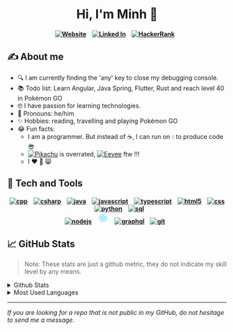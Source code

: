 <h1 align="center"> Hi, I'm Minh 👋</h1>

<h4 align="center">
<a href="https://minhvo-dev.github.io" target="_blank"><img alt="Website" width="26px" src="https://img.icons8.com/fluent/48/000000/domain.png"/></a> &nbsp;&nbsp;
<a href="https://www.linkedin.com/in/tue-minh-dinh-vo/" target="_blank"><img alt="Linked In" width="26px" src="https://img.icons8.com/color/48/000000/linkedin.png"/></a> &nbsp;&nbsp;
<a href="https://www.hackerrank.com/tue_minh" target="_blank"><img alt="HackerRank" width="26px" src="https://hrcdn.net/community-frontend/assets/favicon-ddc852f75a.png"/></a> &nbsp;&nbsp;
<!--
<a href="https://twitter.com/minhvo_dev" target="_blank"><img alt="Twitter" width="26px" src="https://img.icons8.com/fluent/48/000000/twitter.png"/></a> &nbsp;&nbsp;
<a href="https://www.facebook.com/tueminhdinhvo/" target="_blank"><img alt="Facebook" width="26px" src="https://img.icons8.com/fluent/48/000000/facebook-new.png"/></a> 
-->
</h4>   

<h2> ✍ About me </h2>   

- 🔍 I am currently finding the 'any' key to close my debugging console.
- 📚 Todo list: Learn Angular, Java Spring, Flutter, Rust and reach level 40 in Pokémon GO 
- 🤓 I have passion for learning technologies.
- 💬 Pronouns: he/him
- ✨ Hobbies: reading, travelling and playing Pokémon GO 
- 😂 Fun facts:
    - I am a programmer. But instead of ☕, I can run on 💧 to produce code 😎   
    - <a href="https://bulbapedia.bulbagarden.net/wiki/Pikachu_(Pok%C3%A9mon)" target="_blank"><img alt="Pikachu" width="26px" src="https://img.icons8.com/color/344/pikachu-pokemon.png"></a> is overrated, <a href="https://bulbapedia.bulbagarden.net/wiki/Eevee_(Pok%C3%A9mon)" target="_blank"><img alt="Eevee" width="26px" src="https://img.icons8.com/color/344/eevee.png"></a> ftw !!!
    - I ❤ 🐶 😸

<h2> 🔧 Tech and Tools </h2>   

<h4 align="center">   
<a href="https://en.wikipedia.org/wiki/C%2B%2B" target="_blank"><img alt="cpp" width="26px" src="https://img.icons8.com/color/48/000000/c-plus-plus-logo.png" /></a> &nbsp;&nbsp;
<a href="https://en.wikipedia.org/wiki/C_Sharp_(programming_language)" target="_blank"><img alt="csharp" width="26px" src="https://img.icons8.com/color/48/000000/c-sharp-logo.png" /></a> &nbsp;&nbsp;
<a href="https://en.wikipedia.org/wiki/Java_(programming_language)" target="_blank"><img alt="java" width="26px" src="https://img.icons8.com/color/48/000000/java-coffee-cup-logo.png" /></a> &nbsp;&nbsp;
<a href="https://en.wikipedia.org/wiki/JavaScript" target="_blank"><img alt="javascript" width="26px" src="https://img.icons8.com/color/48/000000/javascript.png" /></a> &nbsp;&nbsp;
<a href="https://en.wikipedia.org/wiki/TypeScript" target="_blank"><img alt="typescript" width="26px" src="https://img.icons8.com/color/48/000000/typescript.png" /></a> &nbsp;&nbsp; 
<a href="https://en.wikipedia.org/wiki/HTML5" target="_blank"><img alt="html5" width="26px" src="https://img.icons8.com/color/48/000000/html-5.png" /></a> &nbsp;&nbsp;
<a href="https://en.wikipedia.org/wiki/Cascading_Style_Sheets" target="_blank"><img alt="css" width="26px" src="https://img.icons8.com/color/48/000000/css3.png" /></a> &nbsp;&nbsp; 
<a href="https://en.wikipedia.org/wiki/Python_(programming_language)" target="_blank"><img alt="python" width="26px" src="https://img.icons8.com/color/48/000000/python.png" /></a> &nbsp;&nbsp;
<a href="https://en.wikipedia.org/wiki/SQL" target="_blank"><img alt="sql" width="26px" src="https://img.icons8.com/ultraviolet/452/database.png" /></a>
<br/>
<a href="https://en.wikipedia.org/wiki/Node.js" target="_blank"><img alt="nodejs" width="26px" src="https://img.icons8.com/color/48/000000/nodejs.png" /></a> &nbsp;&nbsp;
<a href="https://en.wikipedia.org/wiki/React_(web_framework)" target="_blank"><img alt="react" width="26px" src="https://github.com/github/explore/blob/main/topics/react/react.png" /></a> &nbsp;&nbsp;
<a href="https://en.wikipedia.org/wiki/GraphQL" target="_blank"><img alt="graphql" width="26px" src="https://img.icons8.com/color/48/000000/graphql.png" /></a> &nbsp;&nbsp;
<!--
<a href="https://en.wikipedia.org/wiki/Microsoft_Visual_Studio" target="_blank"><img alt="vs" width="26px" src="https://img.icons8.com/fluent/48/000000/visual-studio-2019.png" /></a> &nbsp;&nbsp;
<a href="https://en.wikipedia.org/wiki/Visual_Studio_Code" target="_blank"><img alt="vscode" width="26px" src="https://img.icons8.com/fluent/48/000000/visual-studio-code-2019.png" /></a> &nbsp;&nbsp;
-->
<a href="https://en.wikipedia.org/wiki/Git" target="_blank"><img alt="git" width="26px" src="https://img.icons8.com/color/48/000000/git.png"/></a> &nbsp;&nbsp;
<!--
<a href="https://en.wikipedia.org/wiki/GitHub" target="_blank"><img alt="github" width="26px" src="https://img.icons8.com/fluent/48/000000/github.png"/></a>
-->
</h4>  


<h2> 📈 GitHub Stats</h2>

>Note: These stats are just a github metric, they do not indicate my skill level by any means.   

<details>
    <summary>Github Stats</summary>
    <a href="https://github.com/minhvo-dev/minhvo-dev">
        <img align="center" alt="Minh's Github Stats" src="https://github-readme-stats.vercel.app/api?username=minhvo-dev&show_icons=true&hide_border=true&count_private=true"/>
    </a>
</details>
<details>
    <summary>Most Used Languages</summary>
    <a href="https://github.com/minhvo-dev/minhvo-dev">
        <img alt="Minh's Most Used Languages" src="https://github-readme-stats.vercel.app/api/top-langs/?username=minhvo-dev&langs_count=8&layout=compact"/>
    </a>
</details>

---

_If you are looking for a repo that is not public in my GitHub, do not hesitage to send me a message._
